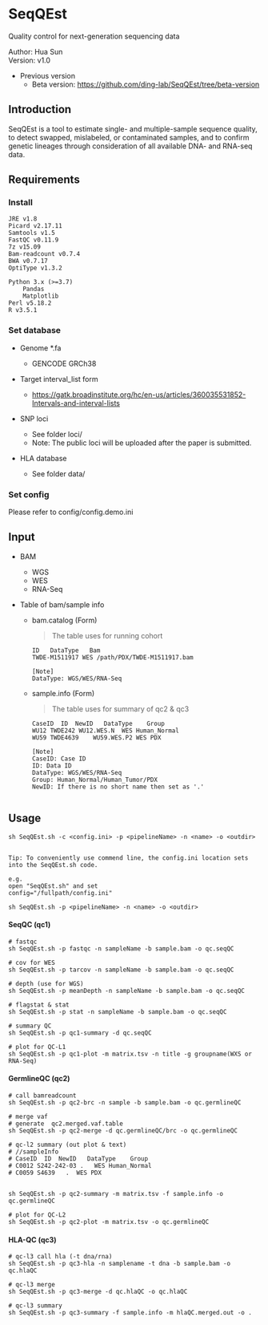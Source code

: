 SeqQEst
========

Quality control for next-generation sequencing data

Author: Hua Sun  
Version: v1.0  


* Previous version
	* Beta version: https://github.com/ding-lab/SeqQEst/tree/beta-version



Introduction
-------------
SeqQEst is a tool to estimate single- and multiple-sample sequence quality, to detect swapped, mislabeled, or contaminated samples, and to confirm genetic lineages through consideration of all available DNA- and RNA-seq data. 



Requirements
-------------

### Install

    JRE v1.8
    Picard v2.17.11
    Samtools v1.5
    FastQC v0.11.9
    7z v15.09
    Bam-readcount v0.7.4
    BWA v0.7.17
    OptiType v1.3.2
    
    Python 3.x (>=3.7)
	    Pandas
	    Matplotlib
	Perl v5.18.2
	R v3.5.1


### Set database

* Genome *.fa
	* GENCODE GRCh38 

* Target interval_list form
	* https://gatk.broadinstitute.org/hc/en-us/articles/360035531852-Intervals-and-interval-lists

* SNP loci
	* See folder loci/
	* Note: The public loci will be uploaded after the paper is submitted. 

* HLA database
	* See folder data/



### Set config
	
Please refer to config/config.demo.ini



Input
-------------
* BAM
	* WGS
	* WES
	* RNA-Seq
	
* Table of bam/sample info
	* bam.catalog (Form)
		> The table uses for running cohort

		```
		ID   DataType   Bam
		TWDE-M1511917 WES /path/PDX/TWDE-M1511917.bam
      	```
      	```
      	[Note]
      	DataType: WGS/WES/RNA-Seq
		```
		
	* sample.info (Form)
		> The table uses for summary of qc2 & qc3

		```
		CaseID	ID	NewID	DataType	Group
       WU12	TWDE242	WU12.WES.N	WES	Human_Normal
       WU59	TWDE4639	WU59.WES.P2	WES	PDX
       ```
       
       ```
       [Note]
       CaseID: Case ID
       ID: Data ID
       DataType: WGS/WES/RNA-Seq
       Group: Human_Normal/Human_Tumor/PDX
       NewID: If there is no short name then set as '.'
			
		```



Usage
-------------

```
sh SeqQEst.sh -c <config.ini> -p <pipelineName> -n <name> -o <outdir>


Tip: To conveniently use commend line, the config.ini location sets into the SeqQEst.sh code.

e.g.
open "SeqQEst.sh" and set 
config="/fullpath/config.ini"

sh SeqQEst.sh -p <pipelineName> -n <name> -o <outdir>

```


#### SeqQC (qc1)

```
# fastqc
sh SeqQEst.sh -p fastqc -n sampleName -b sample.bam -o qc.seqQC

# cov for WES
sh SeqQEst.sh -p tarcov -n sampleName -b sample.bam -o qc.seqQC

# depth (use for WGS)
sh SeqQEst.sh -p meanDepth -n sampleName -b sample.bam -o qc.seqQC

# flagstat & stat
sh SeqQEst.sh -p stat -n sampleName -b sample.bam -o qc.seqQC

# summary QC
sh SeqQEst.sh -p qc1-summary -d qc.seqQC

# plot for QC-L1
sh SeqQEst.sh -p qc1-plot -m matrix.tsv -n title -g groupname(WXS or RNA-Seq)

```

#### GermlineQC (qc2)

```
# call bamreadcount
sh SeqQEst.sh -p qc2-brc -n sample -b sample.bam -o qc.germlineQC

# merge vaf
# generate  qc2.merged.vaf.table
sh SeqQEst.sh -p qc2-merge -d qc.germlineQC/brc -o qc.germlineQC

# qc-l2 summary (out plot & text)
# //sampleInfo
# CaseID  ID  NewID   DataType    Group
# C0012 S242-242-03 .   WES Human_Normal
# C0059 S4639   .  WES PDX


sh SeqQEst.sh -p qc2-summary -m matrix.tsv -f sample.info -o qc.germlineQC

# plot for QC-L2
sh SeqQEst.sh -p qc2-plot -m matrix.tsv -o qc.germlineQC

```

#### HLA-QC (qc3)

```
# qc-l3 call hla (-t dna/rna)
sh SeqQEst.sh -p qc3-hla -n samplename -t dna -b sample.bam -o qc.hlaQC

# qc-l3 merge
sh SeqQEst.sh -p qc3-merge -d qc.hlaQC -o qc.hlaQC

# qc-l3 summary
sh SeqQEst.sh -p qc3-summary -f sample.info -m hlaQC.merged.out -o .

```
